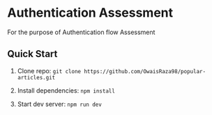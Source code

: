 # Authentication Assessment
For the purpose of Authentication flow Assessment

## Quick Start

1. Clone repo:
`git clone https://github.com/OwaisRaza98/popular-articles.git`

2. Install dependencies:
`npm install`

3. Start dev server:
`npm run dev`
